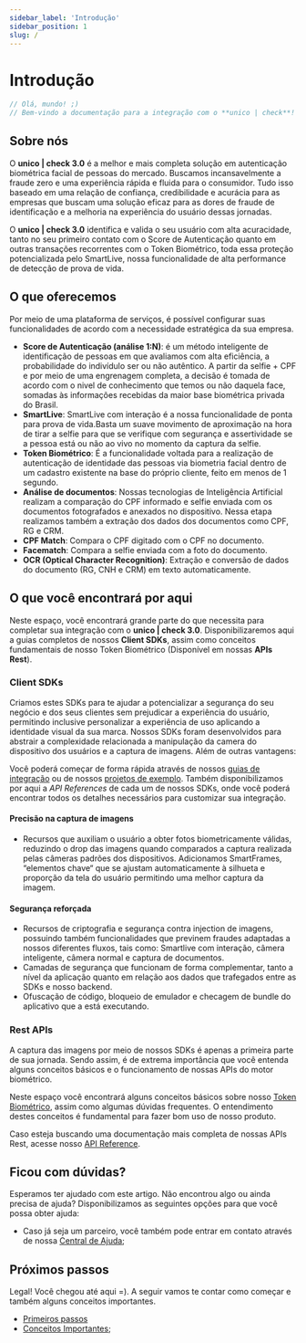 ```yaml
---
sidebar_label: 'Introdução'
sidebar_position: 1
slug: /
---
```


# Introdução

```javascript
// Olá, mundo! ;)  
// Bem-vindo a documentação para a integração com o **unico | check**!
```

## Sobre nós

O **unico | check 3.0** é a melhor e mais completa solução em autenticação biométrica facial de pessoas do mercado. Buscamos incansavelmente a fraude zero e uma experiência rápida e fluida para o consumidor.
Tudo isso baseado em uma relação de confiança, credibilidade e acurácia para as empresas que buscam uma solução eficaz para as dores de fraude de identificação e a melhoria na experiência do usuário dessas jornadas.

O **unico | check 3.0** identifica e valida o seu usuário com alta acuracidade, tanto no seu primeiro contato com o Score de Autenticação quanto em outras transações recorrentes com o Token Biométrico, toda essa proteção potencializada pelo SmartLive, nossa funcionalidade de alta performance de detecção de prova de vida.

## O que oferecemos

Por meio de uma plataforma de serviços, é possível configurar suas funcionalidades de acordo com a necessidade estratégica da sua empresa.

- **Score de Autenticação (análise 1:N)**: é um método inteligente de identificação de pessoas em que avaliamos com alta eficiência, a probabilidade do indivídulo ser ou não autêntico. A partir da selfie + CPF e por meio de uma engrenagem completa, a decisão é tomada de acordo com o nivel de conhecimento que temos ou não daquela face, somadas às informações recebidas da maior base biométrica privada do Brasil.
- **SmartLive**: SmartLive com interação é a nossa funcionalidade de ponta para prova de vida.Basta um suave movimento de aproximação na hora de tirar a selfie para que se verifique com segurança e assertividade se a pessoa está ou não ao vivo no momento da captura da selfie.
- **Token Biométrico**: É a funcionalidade voltada para a realização de autenticação de identidade das pessoas via biometria facial dentro de um cadastro existente na base do próprio cliente, feito em menos de 1 segundo.
- **Análise de documentos**:  Nossas tecnologias de Inteligência Artificial realizam a comparação do CPF informado e selfie enviada com os documentos fotografados e anexados no dispositivo. Nessa etapa realizamos também a extração dos dados dos documentos como CPF, RG e CRM.
- **CPF Match**: Compara o CPF digitado com o CPF no documento.
- **Facematch**: Compara a selfie enviada com a foto do documento.
- **OCR (Optical Character Recognition)**: Extração e conversão de dados do documento (RG, CNH e CRM) em texto automaticamente.

## O que você encontrará por aqui

Neste espaço, você encontrará grande parte do que necessita para completar sua integração com o **unico | check 3.0**. Disponibilizaremos aqui a guias completos de nossos **Client SDKs**, assim como conceitos fundamentais de nosso Token Biométrico (Disponível em nossas **APIs Rest**).

### Client SDKs

Criamos estes SDKs para te ajudar a potencializar a segurança do seu negócio e dos seus clientes sem prejudicar a experiência do usuário, permitindo inclusive personalizar a experiência de uso aplicando a identidade visual da sua marca. Nossos SDKs foram desenvolvidos para abstrair a complexidade relacionada a manipulação da camera do dispositivo dos usuários e a captura de imagens. Além de outras vantagens:

Você poderá começar de forma rápida através de nossos [guias de integração](primeiros-passos#escolha-um-de-nossos-sdks) ou de nossos [projetos de exemplo](recursos-adicionais/exemplos). Também disponibilizamos por aqui a *API References* de cada um de nossos SDKs, onde você poderá encontrar todos os detalhes necessários para customizar sua integração.

#### Precisão na captura de imagens
- Recursos que auxiliam o usuário a obter fotos biometricamente válidas, reduzindo o drop das imagens quando comparados a captura realizada pelas câmeras padrões dos dispositivos. Adicionamos SmartFrames, “elementos chave“ que se ajustam automaticamente à silhueta e proporção da tela do usuário permitindo uma melhor captura da imagem.

#### Segurança reforçada
- Recursos de criptografia e segurança contra injection de imagens, possuindo também funcionalidades que previnem fraudes adaptadas a nossos diferentes fluxos, tais como: Smartlive com interação, câmera inteligente, câmera normal e captura de documentos. 
- Camadas de segurança que funcionam de forma complementar, tanto a nível da aplicação quanto em relação aos dados que trafegados entre as SDKs e nosso backend.
- Ofuscação de código, bloqueio de emulador e checagem de bundle do aplicativo que a está executando.


### Rest APIs

A captura das imagens por meio de nossos SDKs é apenas a primeira parte de sua jornada. Sendo assim, é de extrema importância que você entenda alguns conceitos básicos e o funcionamento de nossas APIs do motor biométrico.

Neste espaço você encontrará alguns conceitos básicos sobre nosso [Token Biométrico](/fundamentals/token-biometrico), assim como algumas dúvidas frequentes. O entendimento destes conceitos é fundamental para fazer bom uso de nosso produto.

Caso esteja buscando uma documentação mais completa de nossas APIs Rest, acesse nosso [API Reference](https://www3.acesso.io/identity/services/v3/docs/).

## Ficou com dúvidas?

Esperamos ter ajudado com este artigo. Não encontrou algo ou ainda precisa de ajuda? Disponibilizamos as seguintes opções para que você possa obter ajuda:

- Caso já seja um parceiro, você também pode entrar em contato através de nossa [Central de Ajuda](https://ajuda.unico.io/hc/pt-br/categories/360002344171);

## Próximos passos

Legal! Você chegou até aqui =). A seguir vamos te contar como começar e também alguns conceitos importantes.

- [Primeiros passos](primeiros-passos)
- [Conceitos Importantes](conceitos-importantes);











